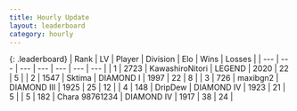 ```yaml
---
title: Hourly Update
layout: leaderboard
category: hourly
---
```


{: .leaderboard}
| Rank | LV | Player | Division | Elo | Wins | Losses |
| --- | --- | --- | --- | --- | --- | --- |
| <span data-change="0">1</span> | 2723 | <span title="ID: 164871">KawashiroNitori</span> | LEGEND | <span data-change="6">2020</span> | <span data-change="1">22</span> | <span data-change="0">5</span> |
| <span data-change="0">2</span> | 1547 | <span title="ID: 353063">Sktima</span> | DIAMOND I | <span data-change="0">1997</span> | <span data-change="0">22</span> | <span data-change="0">8</span> |
| <span data-change="1">3</span> | 726 | <span title="ID: 54864">maxibgn2</span> | DIAMOND III | <span data-change="0">1925</span> | <span data-change="0">25</span> | <span data-change="0">12</span> |
| <span data-change="-1">4</span> | 148 | <span title="ID: 649454">DripDew</span> | DIAMOND IV | <span data-change="-15">1923</span> | <span data-change="1">21</span> | <span data-change="2">5</span> |
| <span data-change="6">5</span> | 182 | <span title="ID: 356813">Chara 98761234</span> | DIAMOND IV | <span data-change="36">1917</span> | <span data-change="3">38</span> | <span data-change="0">24</span> |